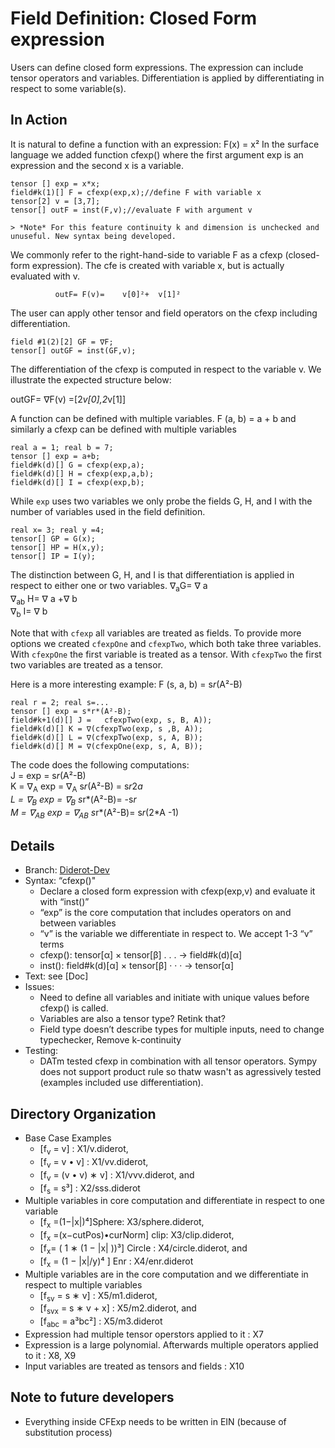 # Field Definition: Closed Form expression

Users can define closed form expressions. The expression can include tensor operators and variables.  Differentiation is applied by differentiating in respect to some variable(s).
	
## In Action
It is natural to define a function with an expression: F(x) = x²
In the surface language we added function cfexp() where the first argument exp is an expression and the second x is a variable.
 ``` 
tensor [] exp = x*x;  
field#k(1)[] F = cfexp(exp,x);//define F with variable x 
tensor[2] v = [3,7];  
tensor[] outF = inst(F,v);//evaluate F with argument v
 ```
 	> *Note* For this feature continuity k and dimension is unchecked and unuseful. New syntax being developed.
We commonly refer to the right-hand-side to variable F as a cfexp (closed-form expression). The cfe is created with variable x, but is actually evaluated with v. 

              outF= F(v)=    v[0]²+  v[1]² 

The user can apply other tensor and field operators on the cfexp including differentiation.
  ```
field #1(2)[2] GF = ∇F; 
tensor[] outGF = inst(GF,v);
 ```
The differentiation of the cfexp is computed in respect to the variable v. We illustrate the expected structure below:      

   outGF=  ∇F(v)
   =[2*v[0],2*v[1]]


A function can be defined with multiple variables.
                    F (a, b) = a + b 
and similarly a cfexp can be defined with multiple variables
  ```
real a = 1; real b = 7;  
tensor [] exp = a+b;  
field#k(d)[] G = cfexp(exp,a); 
field#k(d)[] H = cfexp(exp,a,b); 
field#k(d)[] I = cfexp(exp,b);
 ```
While ``exp`` uses two variables we only probe the fields G, H, and I with the number of variables used in the field definition.
``` 
real x= 3; real y =4;
tensor[] GP = G(x); 
tensor[] HP = H(x,y); 
tensor[] IP = I(y);
 ```
	 
The distinction between G, H, and I is that differentiation is applied in respect to either one or two variables. 
∇<sub>a</sub>G= ∇ a              
∇<sub>ab</sub> H= ∇ a +∇ b                       
∇<sub>b</sub> I=   ∇ b

 
Note that with ``cfexp`` all variables are treated as fields. 
To provide more options we created  ``cfexpOne`` and ``cfexpTwo``, which both take three variables.
With ``cfexpOne`` the first variable is treated as a tensor. 
With ``cfexpTwo`` the first two variables are treated as a tensor. 

Here is a more interesting example:
                    F (s, a, b) = s*r*(A²-B) 
  ```
real r = 2; real s=...
tensor [] exp = s*r*(A²-B);  
field#k+1(d)[] J =   cfexpTwo(exp, s, B, A)); 
field#k(d)[] K = ∇(cfexpTwo(exp, s ,B, A)); 
field#k(d)[] L = ∇(cfexpTwo(exp, s, A, B));
field#k(d)[] M = ∇(cfexpOne(exp, s, A, B));
 ```
The code does the following computations:  
J = exp = s*r*(A²-B)              
K = ∇<sub>A</sub> exp = ∇<sub>A</sub>  s*r*(A²-B) = s*r*2*a                      
L = ∇<sub>B</sub> exp = ∇<sub>B</sub>  s*r*(A²-B)=   -s*r       
M = ∇<sub>AB</sub> exp = ∇<sub>AB</sub> s*r*(A²-B)= s*r*(2*A -1)

## Details
* Branch:   [Diderot-Dev](https://github.com/cchiw/Diderot-Dev) 
* Syntax: “cfexp()"
	- Declare a closed form expression with cfexp(exp,v) and evaluate it with “inst()”
	* “exp” is the core computation that includes operators on and between variables 
	* “v” is the variable we differentiate in respect to. We accept 1-3 “v” terms  
	* cfexp(): tensor[α] × tensor[β] . . . → field#k(d)[α]  
	* inst(): field#k(d)[α] × tensor[β] · · · → tensor[α]
* Text: see [Doc]
* Issues:  
	* Need to define all variables and initiate with unique values before cfexp() is called. 
	* Variables are also a tensor type? Retink that?
	* Field type doesn’t describe types for multiple inputs, need to change typechecker, Remove k-continuity 
* Testing:
	* DATm tested cfexp in combination with all tensor operators. Sympy does not support product rule so thatw wasn't as agressively tested (examples included use differentiation). 
## Directory Organization
* Base Case Examples
	*  [f<sub>v</sub> = v] : X1/v.diderot, 
	* [f<sub>v</sub> = v • v] : X1/vv.diderot,
	*  [f<sub>v</sub> = (v • v) ∗ v] : X1/vvv.diderot, and 
	* [f<sub>s</sub> = s³] : X2/sss.diderot
* Multiple variables in core computation and differentiate in respect to one variable
	*  [f<sub>x</sub> =(1−|x|)⁴]Sphere: X3/sphere.diderot,
	*  [f<sub>x</sub> =(x−cutPos)•curNorm] clip: X3/clip.diderot,
	*  [f<sub>x</sub>= ( 1 ∗ (1 − |x| ))³] Circle : X4/circle.diderot, and 
	* [f<sub>x</sub> = (1 − |x|/y)⁴	] Enr : X4/enr.diderot
* Multiple variables are in the core computation and we differentiate in respect to multiple variables  
	* [f<sub>sv</sub> = s ∗ v] : X5/m1.diderot, 
	* [f<sub>svx</sub> = s ∗ v + x] : X5/m2.diderot, and
	*  [f<sub>abc</sub> = a³bc²] : X5/m3.diderot
* Expression had multiple tensor operstors applied to it : X7
* Expression is a large polynomial. Afterwards multiple operators applied to it : X8, X9	
* Input variables are treated as tensors and fields  : X10	
## Note to future developers
* Everything inside CFExp needs to be written in EIN (because of substitution process)

